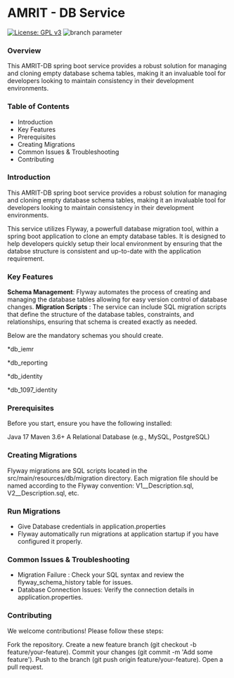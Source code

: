 # AMRIT - DB Service
[![License: GPL v3](https://img.shields.io/badge/License-GPLv3-blue.svg)](https://www.gnu.org/licenses/gpl-3.0)  ![branch parameter](https://github.com/PSMRI/AMRIT-DB/actions/workflows/sast-and-package.yml/badge.svg)

### Overview
This AMRIT-DB spring boot service provides a robust solution for managing and cloning empty database schema tables, making it an invaluable tool for developers looking to maintain consistency in their development environments.

### Table of Contents
* Introduction
* Key Features
* Prerequisites
* Creating Migrations
* Common Issues & Troubleshooting
* Contributing
  
### Introduction
This AMRIT-DB spring boot service provides a robust solution for managing and cloning empty database schema tables, making it an invaluable tool for developers looking to maintain consistency in their development environments.

This service utilizes Flyway, a powerfull database migration tool, within a spring boot application to clone an empty database tables. It is designed to help developers quickly setup their local environment by ensuring that the databse structure is consistent and up-to-date with the application requirement.

### Key Features

**Schema Management**: Flyway automates the process of creating and managing the database tables allowing for easy version control of database changes.
**Migration Scripts** : The service can include SQL migration scripts that define the structure of the database tables, constraints, and relationships, ensuring that schema is created exactly as needed.

Below are the mandatory schemas you should create.

 *db_iemr
 
 *db_reporting
 
 *db_identity
 
 *db_1097_identity

### Prerequisites
Before you start, ensure you have the following installed:

Java 17
Maven 3.6+
A Relational Database (e.g., MySQL, PostgreSQL)
### Creating Migrations
Flyway migrations are SQL scripts located in the src/main/resources/db/migration directory. Each migration file should be named according to the Flyway convention: V1__Description.sql, V2__Description.sql, etc.
### Run Migrations
* Give Database credentials in application.properties
* Flyway automatically run migrations at application startup if you have configured it properly.
### Common Issues & Troubleshooting
* Migration Failure : Check your SQL syntax and review the flyway_schema_history table for issues.
* Database Connection Issues: Verify the connection details in application.properties.
### Contributing
We welcome contributions! Please follow these steps:

Fork the repository.
Create a new feature branch (git checkout -b feature/your-feature).
Commit your changes (git commit -m 'Add some feature').
Push to the branch (git push origin feature/your-feature).
Open a pull request.
